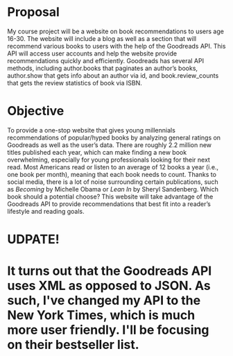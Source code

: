 <h1>Proposal</h1>
<p>My course project will be a website on book recommendations to users age 16-30. The website will include a blog as well as a section that will recommend various books to users with the help of the Goodreads API. This API will access user accounts and help the website provide recommendations quickly and efficiently. Goodreads has several API methods, including author.books that paginates an author’s books, author.show that gets info about an author via id, and book.review_counts that gets the review statistics of book via ISBN.</p>

<h1>Objective</h1>
<p>To provide a one-stop website that gives young millennials recommendations of popular/hyped books by analyzing general ratings on Goodreads as well as the user’s data. There are roughly 2.2 million new titles published each year, which can make finding a new book overwhelming, especially for young professionals looking for their next read. Most Americans read or listen to an average of 12 books a year (i.e., one book per month), meaning that each book needs to count. Thanks to social media, there is a lot of noise surrounding certain publications, such as <em>Becoming</em> by Michelle Obama or <em>Lean In</em> by Sheryl Sandenberg. Which book should a potential choose? This website will take advantage of the Goodreads API to provide recommendations that best fit into a reader’s lifestyle and reading goals.</p>

<h1>UDPATE!<h1>
<p>It turns out that the Goodreads API uses XML as opposed to JSON. As such, I've changed my API to the New York Times, which is much more user friendly. I'll be focusing on their bestseller list.</p>
